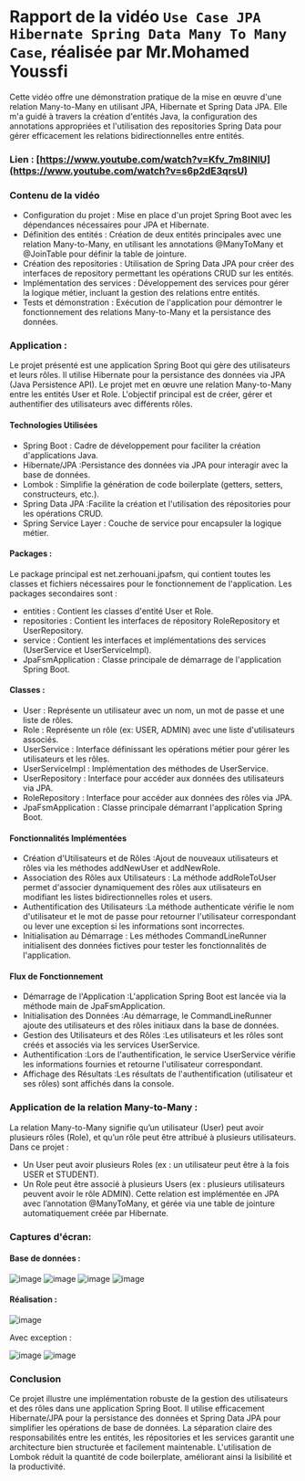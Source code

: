 # Rapport de la vidéo `Use Case JPA Hibernate Spring Data Many To Many Case`, réalisée par Mr.Mohamed Youssfi

Cette vidéo offre une démonstration pratique de la mise en œuvre d'une relation Many-to-Many en utilisant JPA, Hibernate et Spring Data JPA. Elle m'a guidé à travers la création d'entités Java, la configuration des annotations appropriées et l'utilisation des repositories Spring Data pour gérer efficacement les relations bidirectionnelles entre entités. 

### Lien : [https://www.youtube.com/watch?v=Kfv_7m8INlU](https://www.youtube.com/watch?v=s6p2dE3qrsU)

### Contenu de la vidéo
  -  Configuration du projet : Mise en place d'un projet Spring Boot avec les dépendances nécessaires pour JPA et Hibernate.
  -  Définition des entités : Création de deux entités principales avec une relation Many-to-Many, en utilisant les annotations @ManyToMany et @JoinTable pour définir la table de jointure.
  -  Création des repositories : Utilisation de Spring Data JPA pour créer des interfaces de repository permettant les opérations CRUD sur les entités.
  -  Implémentation des services : Développement des services pour gérer la logique métier, incluant la gestion des relations entre entités.
  -  Tests et démonstration : Exécution de l'application pour démontrer le fonctionnement des relations Many-to-Many et la persistance des données.

### Application :
Le projet présenté est une application Spring Boot qui gère des utilisateurs et leurs rôles. Il utilise Hibernate pour la persistance des données via JPA (Java Persistence API). Le projet met en œuvre une relation Many-to-Many entre les entités User et Role. L'objectif principal est de créer, gérer et authentifier des utilisateurs avec différents rôles.

#### Technologies Utilisées
  - Spring Boot : Cadre de développement pour faciliter la création d'applications Java.
  - Hibernate/JPA :Persistance des données via JPA pour interagir avec la base de données.
  - Lombok : Simplifie la génération de code boilerplate (getters, setters, constructeurs, etc.).
  - Spring Data JPA :Facilite la création et l'utilisation des répositories pour les opérations CRUD.
  - Spring Service Layer : Couche de service pour encapsuler la logique métier.

#### Packages :
Le package principal est net.zerhouani.jpafsm, qui contient toutes les classes et fichiers nécessaires pour le fonctionnement de l'application. Les packages secondaires sont :
  - entities : Contient les classes d'entité User et Role.
  - repositories : Contient les interfaces de répository RoleRepository et UserRepository.
  - service : Contient les interfaces et implémentations des services (UserService et UserServiceImpl).
  - JpaFsmApplication : Classe principale de démarrage de l'application Spring Boot.

#### Classes :
  - User : Représente un utilisateur avec un nom, un mot de passe et une liste de rôles.
  - Role : Représente un rôle (ex: USER, ADMIN) avec une liste d'utilisateurs associés.
  - UserService : Interface définissant les opérations métier pour gérer les utilisateurs et les rôles.
  - UserServiceImpl : Implémentation des méthodes de UserService.
  - UserRepository : Interface pour accéder aux données des utilisateurs via JPA.
  - RoleRepository : Interface pour accéder aux données des rôles via JPA.
  - JpaFsmApplication : Classe principale démarrant l'application Spring Boot.

#### Fonctionnalités Implémentées
  - Création d'Utilisateurs et de Rôles :Ajout de nouveaux utilisateurs et rôles via les méthodes addNewUser et addNewRole.
  - Association des Rôles aux Utilisateurs : La méthode addRoleToUser permet d'associer dynamiquement des rôles aux utilisateurs en modifiant les listes bidirectionnelles roles et users.
  - Authentification des Utilisateurs :La méthode authenticate vérifie le nom d'utilisateur et le mot de passe pour retourner l'utilisateur correspondant ou lever une exception si les informations sont incorrectes.
  - Initialisation au Démarrage : Les méthodes CommandLineRunner initialisent des données fictives pour tester les fonctionnalités de l'application.

#### Flux de Fonctionnement
  - Démarrage de l'Application :L'application Spring Boot est lancée via la méthode main de JpaFsmApplication.
  - Initialisation des Données :Au démarrage, le CommandLineRunner ajoute des utilisateurs et des rôles initiaux dans la base de données.
  - Gestion des Utilisateurs et des Rôles :Les utilisateurs et les rôles sont créés et associés via les services UserService.
  - Authentification :Lors de l'authentification, le service UserService vérifie les informations fournies et retourne l'utilisateur correspondant.
  - Affichage des Résultats :Les résultats de l'authentification (utilisateur et ses rôles) sont affichés dans la console.

### Application de la relation Many-to-Many :
La relation Many-to-Many signifie qu’un utilisateur (User) peut avoir plusieurs rôles (Role), et qu’un rôle peut être attribué à plusieurs utilisateurs.
Dans ce projet :
  - Un User peut avoir plusieurs Roles (ex : un utilisateur peut être à la fois USER et STUDENT).
  - Un Role peut être associé à plusieurs Users (ex : plusieurs utilisateurs peuvent avoir le rôle ADMIN).
Cette relation est implémentée en JPA avec l’annotation @ManyToMany, et gérée via une table de jointure automatiquement créée par Hibernate.

### Captures d'écran:
#### Base de données :
![image](https://github.com/user-attachments/assets/5e6084e6-cab8-47ae-b850-a1d41de31d35)
![image](https://github.com/user-attachments/assets/b0a92aca-af5f-4526-8026-9d589bbb2e97)
![image](https://github.com/user-attachments/assets/0e982645-5c25-4083-b428-d1ef4d942171)
![image](https://github.com/user-attachments/assets/6836229f-5092-4936-a07b-3e1e2c34aa9a)

#### Réalisation :
![image](https://github.com/user-attachments/assets/80f36b22-2af5-4d83-b3eb-26e518bf8a0f)

Avec exception :

![image](https://github.com/user-attachments/assets/b35773cc-f0f3-456d-934b-2a0b6e4b6ee9)
![image](https://github.com/user-attachments/assets/0e30758b-34c8-4a2c-a76d-efdc1340ff48)


### Conclusion
Ce projet illustre une implémentation robuste de la gestion des utilisateurs et des rôles dans une application Spring Boot. Il utilise efficacement Hibernate/JPA pour la persistance des données et Spring Data JPA pour simplifier les opérations de base de données. La séparation claire des responsabilités entre les entités, les répositories et les services garantit une architecture bien structurée et facilement maintenable. L'utilisation de Lombok réduit la quantité de code boilerplate, améliorant ainsi la lisibilité et la productivité.



